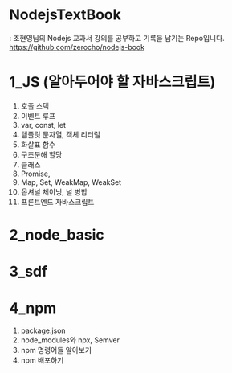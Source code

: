 # NodejsTextBook
: 조현영님의 Nodejs 교과서 강의를 공부하고 기록을 남기는 Repo입니다.
https://github.com/zerocho/nodejs-book
# 1_JS (알아두어야 할 자바스크립트)
1. 호출 스택
2. 이벤트 루프
3. var, const, let
4. 템플릿 문자열, 객체 리터럴
5. 화살표 함수
6. 구조분해 할당
7. 클래스
8. Promise,
9. Map, Set, WeakMap, WeakSet
10. 옵셔널 체이닝, 널 병합
11. 프론트엔드 자바스크립트

# 2_node_basic



# 3_sdf


# 4_npm
1. package.json
2. node_modules와 npx, Semver
3. npm 명령어들 알아보기
4. npm 배포하기
